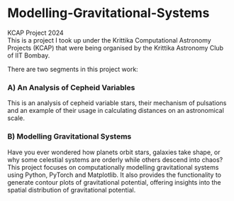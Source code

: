 # Modelling-Gravitational-Systems
KCAP Project 2024  
This is a project I took up under the Krittika Computational Astronomy Projects (KCAP) that were being organised by the Krittika Astronomy Club of IIT Bombay.  

There are two segments in this project work:  
### A) An Analysis of Cepheid Variables  
This is an analysis of cepheid variable stars, their mechanism of pulsations and an example of their usage in calculating distances on an astronomical scale.
### B) Modelling Gravitational Systems
Have you ever wondered how planets orbit stars, galaxies take shape, or why some celestial systems are orderly while others descend into chaos? This project focuses on computationally modelling gravitational systems using Python, PyTorch and Matplotlib. It also provides the functionality to generate contour plots of gravitational potential, offering insights into the spatial distribution of gravitational potential.
